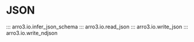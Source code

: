 # JSON

::: arro3.io.infer_json_schema
::: arro3.io.read_json
::: arro3.io.write_json
::: arro3.io.write_ndjson
